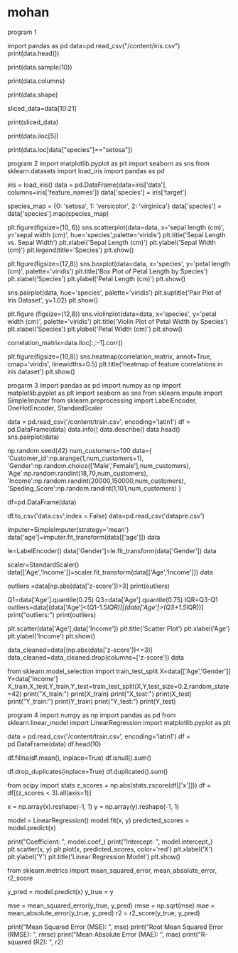 # mohan
program 1

import pandas as pd
data=pd.read_csv("/content/iris.csv")
print(data.head())

print(data.sample(10))

print(data.columns)

print(data.shape)

sliced_data=data[10:21]

print(sliced_data)

print(data.iloc[5])

print(data.loc[data["species"]=="setosa"])

program 2
import matplotlib.pyplot as plt
import seaborn as sns
from sklearn.datasets import load_iris
import pandas as pd

iris = load_iris()
data = pd.DataFrame(data=iris['data'], columns=iris['feature_names'])
data['species'] = iris['target']

species_map = {0: 'setosa', 1: 'versicolor', 2: 'virginica'}
data['species'] = data['species'].map(species_map)

plt.figure(figsize=(10, 6))
sns.scatterplot(data=data, x='sepal length (cm)', y='sepal width (cm)', hue='species',palette='viridis')
plt.title('Sepal Length vs. Sepal Width')
plt.xlabel('Sepal Length (cm)')
plt.ylabel('Sepal Width (cm)')
plt.legend(title='Species')
plt.show()

plt.figure(figsize=(12,8))
sns.boxplot(data=data, x='species', y='petal length (cm)', palette='viridis')
plt.title('Box Plot of Petal Length by Species')
plt.xlabel('Species')
plt.ylabel('Petal Length (cm)')
plt.show()

sns.pairplot(data, hue='species', palette='viridis')
plt.suptitle('Pair Plot of Iris Dataset', y=1.02)
plt.show()

plt.figure (figsize=(12,8))
sns.violinplot(data=data, x='species', y='petal width (cm)', palette='viridis')
plt.title('Violin Plot of Petal Width by Species')
plt.xlabel('Species')
plt.ylabel('Petal Width (cm)')
plt.show()

correlation_matrix=data.iloc[:,:-1].corr()

plt.figure(figsize=(10,8))
sns.heatmap(correlation_matrix, annot=True, cmap='viridis', linewidths=0.5)
plt.title('heatmap of feature correlations in iris dataset')
plt.show()

progarm 3
import pandas as pd
import numpy as np
import matplotlib.pyplot as plt
import seaborn as sns
from sklearn.impute import SimpleImputer
from sklearn.preprocessing import LabelEncoder, OneHotEncoder, StandardScaler

data = pd.read_csv('/content/train.csv', encoding='latin1')
df = pd.DataFrame(data)
data.info()
data.describe()
data.head()
sns.pairplot(data)

np.random.seed(42)
num_customers=100
data={
    'Customer_id':np.arange(1,num_customers+1),
    'Gender':np.random.choice(['Male','Female'],num_customers),
    'Age':np.random.randint(18,70,num_customers),
    'Income':np.random.randint(20000,150000,num_customers),
    'Speding_Score':np.random.randint(1,101,num_customers)
}

df=pd.DataFrame(data)

df.to_csv('data.csv',index = False)
data=pd.read_csv('datapre.csv')

imputer=SimpleImputer(strategy='mean')
data['age']=imputer.fit_transform(data[['age']])
data

le=LabelEncoder()
data['Gender']=le.fit_transform(data['Gender'])
data

scaler=StandardScaler()
data[['Age','Income']]=scaler.fit_transform(data[['Age','Income']])
data

outliers =data[np.abs(data['z-score'])>3]
print(outliers)

Q1=data['Age'].quantile(0.25)
Q3=data['Age'].quantile(0.75)
IQR=Q3-Q1
outliers=data[(data['Age']<(Q1-1.5*IQR))|(data['Age']>(Q3+1.5*IQR))]
print("outliers:")
print(outliers)

plt.scatter(data['Age'],data['Income'])
plt.title('Scatter Plot')
plt.xlabel('Age')
plt.ylabel('Income')
plt.show()

data_cleaned=data[(np.abs(data['z-score'])<=3)]
data_cleaned=data_cleaned.drop(columns=['z-score'])
data

from sklearn.model_selection import train_test_split
X=data[['Age','Gender']]
Y=data['Income']
X_train,X_test,Y_train,Y_test=train_test_split(X,Y,test_size=0.2,random_state=42)
print("X_train:")
print(X_train)
print("X_test:")
print(X_test)
print("Y_train:")
print(Y_train)
print("Y_test:")
print(Y_test)

program 4
import numpy as np
import pandas as pd
from sklearn.linear_model import LinearRegression
import matplotlib.pyplot as plt

data = pd.read_csv('/content/train.csv', encoding='latin1')
df = pd.DataFrame(data)
df.head(10)

df.fillna(df.mean(), inplace=True)
df.isnull().sum()

df.drop_duplicates(inplace=True)
df.duplicated().sum()

from scipy import stats
z_scores = np.abs(stats.zscore(df[['x']]))
df = df[(z_scores < 3).all(axis=1)]

x = np.array(x).reshape(-1, 1)
y = np.array(y).reshape(-1, 1)

model = LinearRegression()
model.fit(x, y)
predicted_scores = model.predict(x)

print("Coefficient: ", model.coef_)
print("Intercept: ", model.intercept_)
plt.scatter(x, y)
plt.plot(x, predicted_scores, color='red')
plt.xlabel('X')
plt.ylabel('Y')
plt.title('Linear Regression Model')
plt.show()

from sklearn.metrics import mean_squared_error, mean_absolute_error, r2_score

y_pred = model.predict(x)
y_true = y

mse = mean_squared_error(y_true, y_pred)
rmse = np.sqrt(mse)
mae = mean_absolute_error(y_true, y_pred)
r2 = r2_score(y_true, y_pred)

print("Mean Squared Error (MSE): ", mse)
print("Root Mean Squared Error (RMSE): ", rmse)
print("Mean Absolute Error (MAE): ", mae)
print("R-squared (R2): ", r2)
